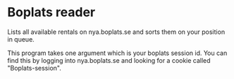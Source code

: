 # Boplats reader

Lists all available rentals on nya.boplats.se and sorts them on your position in queue.

This program takes one argument which is your boplats session id.
You can find this by logging into nya.boplats.se and looking for a cookie called "Boplats-session".
